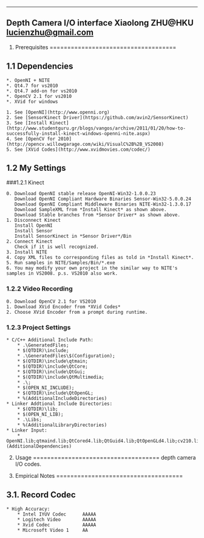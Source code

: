------------------------------
Depth Camera I/O interface
Xiaolong ZHU@HKU
lucienzhu@gmail.com
------------------------------

1. Prerequisites
====================================

1.1 Dependencies
------------------
	*. OpenNI + NITE
	*. Qt4.7 for vs2010
	*. Qt4.7 add-on for vs2010
	*. OpenCV 2.1 for vs2010
	*. XVid for windows

	1. See [OpenNI](http://www.openni.org)
	2. See [SensorKinect Driver](https://github.com/avin2/SensorKinect)
	3. See [Install Kinect](http://www.studentguru.gr/blogs/vangos/archive/2011/01/20/how-to-successfully-install-kinect-windows-openni-nite.aspx)
	4. See [OpenCV for 2010](http://opencv.willowgarage.com/wiki/VisualC%2B%2B_VS2008)
	5. See [XVid Codes](http://www.xvidmovies.com/codec/)

1.2 My Settings
-----------------

###1.2.1 Kinect

	0. Download OpenNI stable release OpenNI-Win32-1.0.0.23
	   Download OpenNI Compliant Hardware Binaries Sensor-Win32-5.0.0.24
	   Download OpenNI Compliant Middleware Binaries NITE-Win32-1.3.0.17
	   Download SampleXML from *Install Kinect* as shown above.
	   Download Stable branches from *Sensor Driver* as shown above.
	1. Disconnect Kinect
	   Install OpenNI
	   Install Sensor
	   Install SensorKinect in *Sensor Driver*/Bin
	2. Connect Kinect
	   Check if it is well recognized.
	3. Install NITE
	4. Copy XML files to corresponding files as told in *Install Kinect*.
	5. Run samples in NITE/Samples/Bin/*.exe
	6. You may modify your own project in the similar way to NITE's samples in VS2008. p.s. VS2010 also work.

### 1.2.2 Video Recording

	0. Download OpenCV 2.1 for VS2010
	1. Download XVid Encoder from *XVid Codes*
	2. Choose XVid Encoder from a prompt during runtime.

### 1.2.3 Project Settings
	* C/C++ Additional Include Path: 
		* .\GeneratedFiles;
		* $(QTDIR)\include;
		* .\GeneratedFiles\$(Configuration);
		* $(QTDIR)\include\qtmain;
		* $(QTDIR)\include\QtCore;
		* $(QTDIR)\include\QtGui;
		* $(QTDIR)\include\QtMultimedia;
		* .\;
		* $(OPEN_NI_INCLUDE);
		* $(QTDIR)\include\QtOpenGL;
		* %(AdditionalIncludeDirectories)
	* Linker Addtional Include Directories:
		* $(QTDIR)\lib;
		* $(OPEN_NI_LIB);
		* .\Libs;
		* %(AdditionalLibraryDirectories)
	* Linker Input:
		* OpenNI.lib;qtmaind.lib;QtCored4.lib;QtGuid4.lib;QtOpenGLd4.lib;cv210.lib;cxcore210.lib;highgui210.lib;%(AdditionalDependencies)

2. Usage
====================================
depth camera I/O codes.


3. Empirical Notes
====================================

3.1. Record Codec
--------------
	* High Accuracy:
		* Intel IYUV Codec	    AAAAA
		* Logitech Video		AAAAA
		* Xvid Codec			AAAAA
		* Microsoft Video 1	    AA


